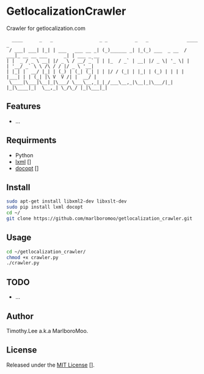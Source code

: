 # GetlocalizationCrawler
Crawler for getlocalization.com
```
  ____      _   _                 _ _          _   _              ____                    _
 / ___| ___| |_| | ___   ___ __ _| (_)______ _| |_(_) ___  _ __  / ___|_ __ __ ___      _| | ___ _ __
| |  _ / _ \ __| |/ _ \ / __/ _` | | |_  / _` | __| |/ _ \| '_ \| |   | '__/ _` \ \ /\ / / |/ _ \ '__|
| |_| |  __/ |_| | (_) | (_| (_| | | |/ / (_| | |_| | (_) | | | | |___| | | (_| |\ V  V /| |  __/ |
 \____|\___|\__|_|\___/ \___\__,_|_|_/___\__,_|\__|_|\___/|_| |_|\____|_|  \__,_| \_/\_/ |_|\___|_|
```
## Features
 - ...

## Requirments
 - Python
 - [lxml] []
 - [docopt] []

## Install
```sh
sudo apt-get install libxml2-dev libxslt-dev
sudo pip install lxml docopt
cd ~/
git clone https://github.com/marlboromoo/getlocalization_crawler.git

```

## Usage
```sh
cd ~/getlocalization_crawler/
chmod +x crawler.py
./crawler.py
```

## TODO
 - ...

## Author
Timothy.Lee a.k.a MarlboroMoo.

## License
Released under the [MIT License] [].

  [lxml]: http://lxml.de "lxml"
  [MIT License]: http://opensource.org/licenses/MIT "MIT License"
  [docopt]: http://docopt.org/ "docopt"

